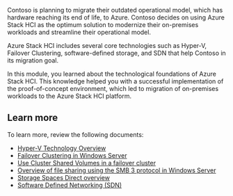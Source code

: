 Contoso is planning to migrate their outdated operational model, which has hardware reaching its end of life, to Azure. Contoso decides on using Azure Stack HCI as the optimum solution to modernize their on-premises workloads and streamline their operational model.

Azure Stack HCI includes several core technologies such as Hyper-V, Failover Clustering, software-defined storage, and SDN that help Contoso in its migration goal.

In this module, you learned about the technological foundations of Azure Stack HCI. This knowledge helped you with a successful implementation of the proof-of-concept environment, which led to migration of on-premises workloads to the Azure Stack HCI platform.

## Learn more

To learn more, review the following documents:

- [Hyper-V Technology Overview](https://docs.microsoft.com/windows-server/virtualization/hyper-v/hyper-v-technology-overview)
- [Failover Clustering in Windows Server](https://docs.microsoft.com/windows-server/failover-clustering/failover-clustering-overview)
- [Use Cluster Shared Volumes in a failover cluster](https://docs.microsoft.com/windows-server/failover-clustering/failover-cluster-csvs)
- [Overview of file sharing using the SMB 3 protocol in Windows Server](https://docs.microsoft.com/windows-server/storage/file-server/file-server-smb-overview)
- [Storage Spaces Direct overview](https://docs.microsoft.com/windows-server/storage/storage-spaces/storage-spaces-direct-overview)
- [Software Defined Networking (SDN)](https://docs.microsoft.com/windows-server/networking/sdn/)